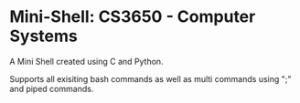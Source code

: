 ﻿# Mini-Shell: CS3650 - Computer Systems
 
 A Mini Shell created using C and Python.
 
 Supports all exisiting bash commands as well as multi commands using ";" and piped commands.
